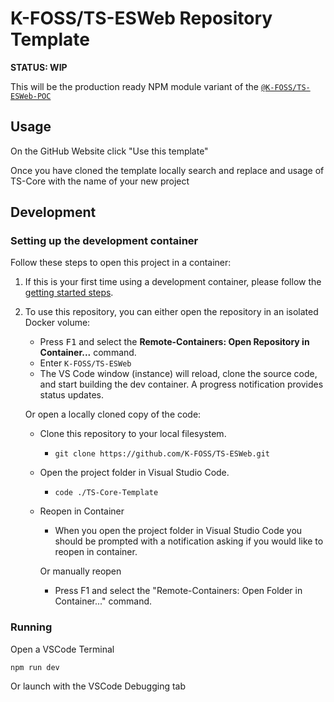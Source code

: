 # K-FOSS/TS-ESWeb Repository Template

**STATUS: WIP**

This will be the production ready NPM module variant of the [`@K-FOSS/TS-ESWeb-POC`](https://github.com/K-FOSS/TS-ESWeb-POC)

## Usage

On the GitHub Website click "Use this template"

Once you have cloned the template locally search and replace and usage of TS-Core with the name of your new project

## Development

### Setting up the development container

Follow these steps to open this project in a container:

1. If this is your first time using a development container, please follow the [getting started steps](https://aka.ms/vscode-remote/containers/getting-started).

2. To use this repository, you can either open the repository in an isolated Docker volume:

   - Press <kbd>F1</kbd> and select the **Remote-Containers: Open Repository in Container...** command.
   - Enter `K-FOSS/TS-ESWeb`
   - The VS Code window (instance) will reload, clone the source code, and start building the dev container. A progress notification provides status updates.

   Or open a locally cloned copy of the code:

   - Clone this repository to your local filesystem.
     - `git clone https://github.com/K-FOSS/TS-ESWeb.git`
   - Open the project folder in Visual Studio Code.
     - `code ./TS-Core-Template`
   - Reopen in Container

     - When you open the project folder in Visual Studio Code you should be prompted with a notification asking if you would like to reopen in container.

     Or manually reopen

     - Press F1 and select the "Remote-Containers: Open Folder in Container..." command.

### Running

Open a VSCode Terminal

```
npm run dev
```

Or launch with the VSCode Debugging tab
